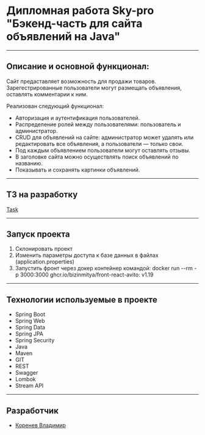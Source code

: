 # Дипломная работа Sky-pro "Бэкенд-часть для сайта объявлений на Java"

___

## Описание и основной функционал:

Сайт предаставляет возможность для продажи товаров. Зарегестрированные пользователи могут размещать объявления,
оставлять комментарии к ним.

Реализован следующий функционал:

- Авторизация и аутентификация пользователей.
- Распределение ролей между пользователями: пользователь и администратор.
- CRUD для объявлений на сайте: администратор может удалять или редактировать все объявления, а пользователи — только
  свои.
- Под каждым объявлением пользователи могут оставлять отзывы.
- В заголовке сайта можно осуществлять поиск объявлений по названию.
- Показывать и сохранять картинки объявлений.

___

## ТЗ на разработку

[Task](https://skyengpublic.notion.site/64113e0a2641475c9ad9bea93144afff)
___

## Запуск проекта

1. Склонировать проект
2. Изменить параметры доступа к базе данных в файлах (application.properties)
3. Запустить фронт через докер контейнер командой: docker run --rm -p 3000:3000 ghcr.io/bizinmitya/front-react-avito:
   v1.19

___

## Технологии используемые в проекте

- Spring Boot
- Spring Web
- Spring Data
- Spring JPA
- Spring Security
- Java
- Maven
- GIT
- REST
- Swagger
- Lombok
- Stream API
___

## Разработчик 
- [Коренев Владимир](https://github.com/C0sm0Black)
